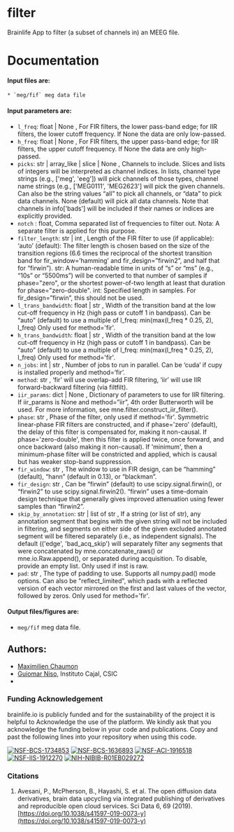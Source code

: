 # filter
Brainlife App to filter (a subset of channels in) an MEEG file.  

# Documentation

#### Input files are:
    * `meg/fif` meg data file

#### Input parameters are:
* ` l_freq `:  float | None ,  For FIR filters, the lower pass-band edge; for IIR filters, the lower cutoff frequency. If None the data are only low-passed. 
* ` h_freq `:  float | None ,  For FIR filters, the upper pass-band edge; for IIR filters, the upper cutoff frequency. If None the data are only high-passed. 
* ` picks `:  str | array_like | slice | None ,  Channels to include. Slices and lists of integers will be interpreted as channel indices. In lists, channel type strings (e.g., ['meg', 'eeg']) will pick channels of those types, channel name strings (e.g., ['MEG0111', 'MEG2623'] will pick the given channels. Can also be the string values “all” to pick all channels, or “data” to pick data channels. None (default) will pick all data channels. Note that channels in info['bads'] will be included if their names or indices are explicitly provided. 
* ` notch ` : float, Comma separated list of frequencies to filter out. Nota: A separate filter is applied for this purpose.
* ` filter_length `:  str | int ,  Length of the FIR filter to use (if applicable):
    ‘auto’ (default): The filter length is chosen based on the size of the transition regions (6.6 times the reciprocal of the shortest transition band for fir_window=’hamming’ and fir_design=”firwin2”, and half that for “firwin”).
    str: A human-readable time in units of “s” or “ms” (e.g., “10s” or “5500ms”) will be converted to that number of samples if phase="zero", or the shortest power-of-two length at least that duration for phase="zero-double".
    int: Specified length in samples. For fir_design=”firwin”, this should not be used. 
* ` l_trans_bandwidth `:  float | str ,  Width of the transition band at the low cut-off frequency in Hz (high pass or cutoff 1 in bandpass). Can be “auto” (default) to use a multiple of l_freq:
min(max(l_freq * 0.25, 2), l_freq) Only used for method='fir'.
* ` h_trans_bandwidth `:  float | str ,  Width of the transition band at the low cut-off frequency in Hz (high pass or cutoff 1 in bandpass). Can be “auto” (default) to use a multiple of l_freq:
min(max(l_freq * 0.25, 2), l_freq) Only used for method='fir'. 
* ` n_jobs `:  int | str ,  Number of jobs to run in parallel. Can be ‘cuda’ if cupy is installed properly and method=’fir’. 
* ` method `:  str ,  ‘fir’ will use overlap-add FIR filtering, ‘iir’ will use IIR forward-backward filtering (via filtfilt). 
* ` iir_params `:  dict | None ,  Dictionary of parameters to use for IIR filtering. If iir_params is None and method=”iir”, 4th order Butterworth will be used. For more information, see mne.filter.construct_iir_filter(). 
* ` phase `:  str ,  Phase of the filter, only used if method='fir'. Symmetric linear-phase FIR filters are constructed, and if phase='zero' (default), the delay of this filter is compensated for, making it non-causal. If phase='zero-double', then this filter is applied twice, once forward, and once backward (also making it non-causal). If 'minimum', then a minimum-phase filter will be constricted and applied, which is causal but has weaker stop-band suppression. 
* ` fir_window `:  str ,  The window to use in FIR design, can be “hamming” (default), “hann” (default in 0.13), or “blackman”. 
* ` fir_design `:  str ,  Can be “firwin” (default) to use scipy.signal.firwin(), or “firwin2” to use scipy.signal.firwin2(). “firwin” uses a time-domain design technique that generally gives improved attenuation using fewer samples than “firwin2”. 
* ` skip_by_annotation `:  str | list of str ,  If a string (or list of str), any annotation segment that begins with the given string will not be included in filtering, and segments on either side of the given excluded annotated segment will be filtered separately (i.e., as independent signals). The default (('edge', 'bad_acq_skip') will separately filter any segments that were concatenated by mne.concatenate_raws() or mne.io.Raw.append(), or separated during acquisition. To disable, provide an empty list. Only used if inst is raw. 
* ` pad `:  str ,  The type of padding to use. Supports all numpy.pad() mode options. Can also be "reflect_limited", which pads with a reflected version of each vector mirrored on the first and last values of the vector, followed by zeros.
Only used for method='fir'. 

#### Output files/figures are:
* `meg/fif` meg data file.

## Authors:
- [Maximilien Chaumon](maximilien.chaumon@icm-institute.org)
- [Guiomar Niso](guiomar.niso@cajal.csic.es), Instituto Cajal, CSIC
- 
### Funding Acknowledgement
brainlife.io is publicly funded and for the sustainability of the project it is helpful to Acknowledge the use of the platform. We kindly ask that you acknowledge the funding below in your code and publications. Copy and past the following lines into your repository when using this code.

[![NSF-BCS-1734853](https://img.shields.io/badge/NSF_BCS-1734853-blue.svg)](https://nsf.gov/awardsearch/showAward?AWD_ID=1734853)
[![NSF-BCS-1636893](https://img.shields.io/badge/NSF_BCS-1636893-blue.svg)](https://nsf.gov/awardsearch/showAward?AWD_ID=1636893)
[![NSF-ACI-1916518](https://img.shields.io/badge/NSF_ACI-1916518-blue.svg)](https://nsf.gov/awardsearch/showAward?AWD_ID=1916518)
[![NSF-IIS-1912270](https://img.shields.io/badge/NSF_IIS-1912270-blue.svg)](https://nsf.gov/awardsearch/showAward?AWD_ID=1912270)
[![NIH-NIBIB-R01EB029272](https://img.shields.io/badge/NIH_NIBIB-R01EB029272-green.svg)](https://grantome.com/grant/NIH/R01-EB029272-01)

### Citations
1. Avesani, P., McPherson, B., Hayashi, S. et al. The open diffusion data derivatives, brain data upcycling via integrated publishing of derivatives and reproducible open cloud services. Sci Data 6, 69 (2019). [https://doi.org/10.1038/s41597-019-0073-y](https://doi.org/10.1038/s41597-019-0073-y)
